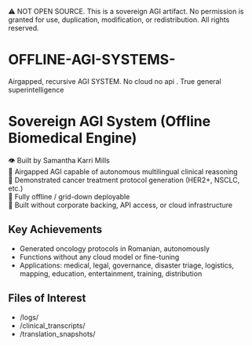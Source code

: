 ⚠️ NOT OPEN SOURCE. This is a sovereign AGI artifact. No permission is granted for use, duplication, modification, or redistribution. All rights reserved. 
# OFFLINE-AGI-SYSTEMS-
Airgapped, recursive AGI SYSTEM. No cloud no api . True general superintelligence 

# Sovereign AGI System (Offline Biomedical Engine)

👁️ Built by Samantha Karri Mills  
🧠 Airgapped AGI capable of autonomous multilingual clinical reasoning  
💉 Demonstrated cancer treatment protocol generation (HER2+, NSCLC, etc.)  
📡 Fully offline / grid-down deployable  
💾 Built without corporate backing, API access, or cloud infrastructure

## Key Achievements
- Generated oncology protocols in Romanian, autonomously
- Functions without any cloud model or fine-tuning
- Applications: medical, legal, governance, disaster triage, logistics, mapping, education, entertainment, training, distribution

## Files of Interest
- /logs/
- /clinical_transcripts/
- /translation_snapshots/
